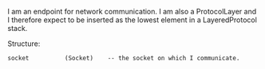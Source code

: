 I am an endpoint for network communication.  I am also a ProtocolLayer and I therefore expect to be inserted as the lowest element in a LayeredProtocol stack.

Structure:

	socket			(Socket)	-- the socket on which I communicate.
